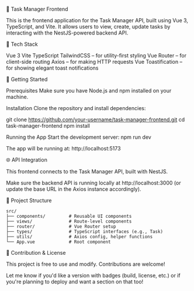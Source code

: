 📝 Task Manager Frontend

This is the frontend application for the Task Manager API, built using Vue 3, TypeScript, and Vite. It allows users to view, create, update tasks by interacting with the NestJS-powered backend API.

🚀 Tech Stack

Vue 3
Vite
TypeScript
TailwindCSS – for utility-first styling
Vue Router – for client-side routing
Axios – for making HTTP requests
Vue Toastification – for showing elegant toast notifications

🔧 Getting Started

Prerequisites
Make sure you have Node.js and npm installed on your machine.

Installation
Clone the repository and install dependencies:


git clone https://github.com/your-username/task-manager-frontend.git
cd task-manager-frontend
npm install

Running the App
Start the development server:
npm run dev

The app will be running at: http://localhost:5173

🌐 API Integration

This frontend connects to the Task Manager API, built with NestJS.

Make sure the backend API is running locally at http://localhost:3000 (or update the base URL in the Axios instance accordingly).

📁 Project Structure
```
src/
├── components/         # Reusable UI components
├── views/              # Route-level components
├── router/             # Vue Router setup
├── types/              # TypeScript interfaces (e.g., Task)
├── utils/              # Axios config, helper functions
└── App.vue             # Root component
```

🤝 Contribution & License

This project is free to use and modify. Contributions are welcome!

Let me know if you'd like a version with badges (build, license, etc.) or if you're planning to deploy and want a section on that too!






